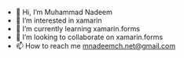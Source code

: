 - 👋 Hi, I’m Muhammad Nadeem
- 👀 I’m interested in xamarin
- 🌱 I’m currently learning xamarin.forms
- 💞️ I’m looking to collaborate on xamarin.forms
- 📫 How to reach me mnadeemch.net@gmail.com

<!---
MNADEEMCH/MNADEEMCH is a ✨ special ✨ repository because its `README.md` (this file) appears on your GitHub profile.
You can click the Preview link to take a look at your changes.
--->
